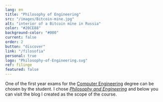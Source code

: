 ```yaml
---
lang: en
title: "Philosophy of Engineering"
src: "/images/Bitcoin-mine.jpg"
alt: "interior of a Bitcoin mine in Russia"
color: "#20CE88"
background-color: "#000"
current: false
order: 2
button: "discover"
link: "/filosofia"
personal: true
logo: "Philosophy-of-Engineering.svg"
ref: filinge
featured: false
---
```


One of the first year exams for the <a href="https://didattica.polito.it/pls/portal30/sviluppo.offerta_formativa_2019.vis?p_coorte=2020&p_sdu=37&p_cds=10" rel="noopener" target="_blank">Computer Engineering</a> degree can be chosen by the student. I chose <a href="http://filinge.blogspot.com/" rel="noopener" target="_blank">*Philosophy and Engineering*</a> and below you can visit the blog I created as the scope of the course.
